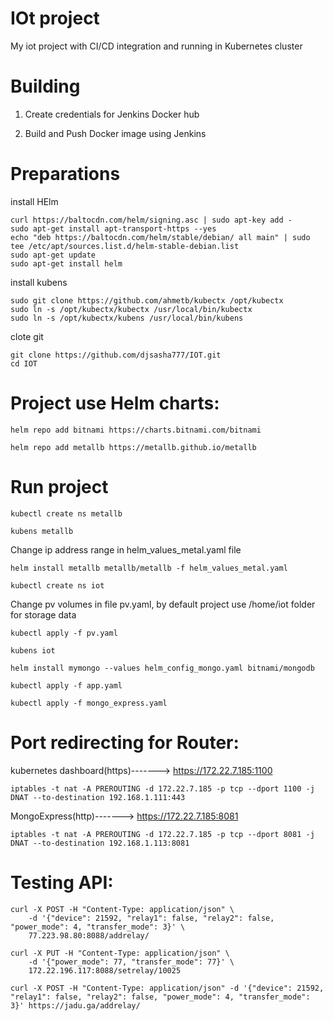 # IOt project

My iot project with CI/CD integration and running in Kubernetes cluster

# Building

1. Create credentials for Jenkins Docker hub

2. Build and Push Docker image using Jenkins

# Preparations

install HElm

    curl https://baltocdn.com/helm/signing.asc | sudo apt-key add -
    sudo apt-get install apt-transport-https --yes
    echo "deb https://baltocdn.com/helm/stable/debian/ all main" | sudo tee /etc/apt/sources.list.d/helm-stable-debian.list
    sudo apt-get update
    sudo apt-get install helm

install kubens

    sudo git clone https://github.com/ahmetb/kubectx /opt/kubectx
    sudo ln -s /opt/kubectx/kubectx /usr/local/bin/kubectx
    sudo ln -s /opt/kubectx/kubens /usr/local/bin/kubens

clote git

    git clone https://github.com/djsasha777/IOT.git
    cd IOT

# Project use Helm charts:

    helm repo add bitnami https://charts.bitnami.com/bitnami

    helm repo add metallb https://metallb.github.io/metallb

# Run project

    kubectl create ns metallb

    kubens metallb

Change ip address range in helm_values_metal.yaml file

    helm install metallb metallb/metallb -f helm_values_metal.yaml

    kubectl create ns iot

Change pv volumes in file pv.yaml, by default project use /home/iot folder for storage data

    kubectl apply -f pv.yaml

    kubens iot

    helm install mymongo --values helm_config_mongo.yaml bitnami/mongodb

    kubectl apply -f app.yaml

    kubectl apply -f mongo_express.yaml

# Port redirecting for Router:

kubernetes dashboard(https)-------> https://172.22.7.185:1100
    
    iptables -t nat -A PREROUTING -d 172.22.7.185 -p tcp --dport 1100 -j DNAT --to-destination 192.168.1.111:443

MongoExpress(http)-------> https://172.22.7.185:8081
    
    iptables -t nat -A PREROUTING -d 172.22.7.185 -p tcp --dport 8081 -j DNAT --to-destination 192.168.1.113:8081

# Testing API:

    curl -X POST -H "Content-Type: application/json" \
        -d '{"device": 21592, "relay1": false, "relay2": false, "power_mode": 4, "transfer_mode": 3}' \
        77.223.98.80:8088/addrelay/
    
    curl -X PUT -H "Content-Type: application/json" \
        -d '{"power_mode": 77, "transfer_mode": 77}' \
        172.22.196.117:8088/setrelay/10025

    curl -X POST -H "Content-Type: application/json" -d '{"device": 21592, "relay1": false, "relay2": false, "power_mode": 4, "transfer_mode": 3}' https://jadu.ga/addrelay/